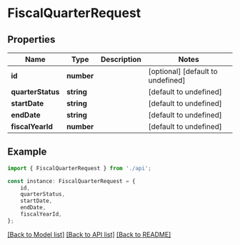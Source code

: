 # FiscalQuarterRequest


## Properties

Name | Type | Description | Notes
------------ | ------------- | ------------- | -------------
**id** | **number** |  | [optional] [default to undefined]
**quarterStatus** | **string** |  | [default to undefined]
**startDate** | **string** |  | [default to undefined]
**endDate** | **string** |  | [default to undefined]
**fiscalYearId** | **number** |  | [default to undefined]

## Example

```typescript
import { FiscalQuarterRequest } from './api';

const instance: FiscalQuarterRequest = {
    id,
    quarterStatus,
    startDate,
    endDate,
    fiscalYearId,
};
```

[[Back to Model list]](../README.md#documentation-for-models) [[Back to API list]](../README.md#documentation-for-api-endpoints) [[Back to README]](../README.md)
